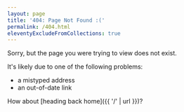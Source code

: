 ```yaml
---
layout: page
title: '404: Page Not Found :('
permalink: /404.html
eleventyExcludeFromCollections: true
---
```


Sorry, but the page you were trying to view does not exist.

It's likely due to one of the following problems:

- a mistyped address
- an out-of-date link

How about [heading back home]({{ '/' | url }})?
